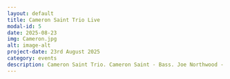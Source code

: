 ```yaml
---
layout: default
title: Cameron Saint Trio Live
modal-id: 5
date: 2025-08-23
img: Cameron.jpg
alt: image-alt
project-date: 23rd August 2025
category: events
description: Cameron Saint Trio. Cameron Saint - Bass. Joe Northwood - Sax. Bailey Love - Drums. This trio brings some of their favourite Jazz tunes for you to kick start your Saturday morning! All welcome, free entry though donations to the musicians involved is much appreciated and helps keep our little Jazz club jumping. Hope to see you there.
---
```

